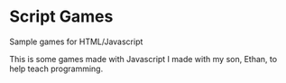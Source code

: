 # Script Games
Sample games for HTML/Javascript

This is some games made with Javascript I made with my son, Ethan, to help teach programming.
